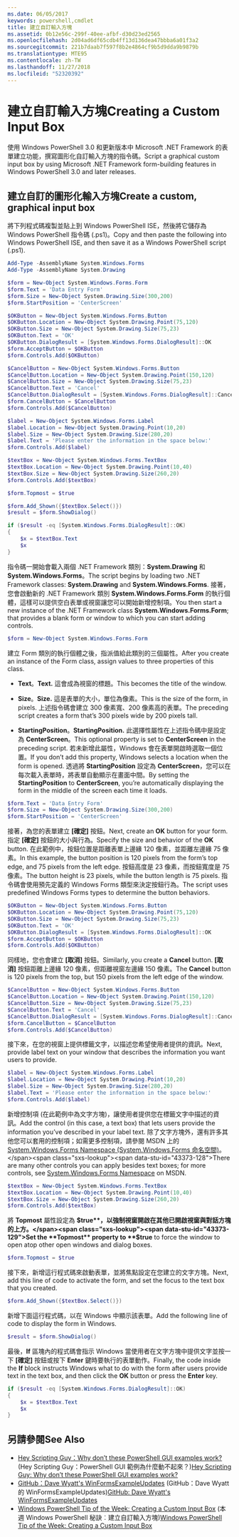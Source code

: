 ```yaml
---
ms.date: 06/05/2017
keywords: powershell,cmdlet
title: 建立自訂輸入方塊
ms.assetid: 0b12e56c-299f-40ee-afbf-d30d23ed2565
ms.openlocfilehash: 2d04ad6df65cdb4ff13d136dea47bbba6a01f3a2
ms.sourcegitcommit: 221b7daab7f597f8b2e4864cf9b5d9dda9b9879b
ms.translationtype: MTE95
ms.contentlocale: zh-TW
ms.lasthandoff: 11/27/2018
ms.locfileid: "52320392"
---
```

# <a name="creating-a-custom-input-box"></a><span data-ttu-id="43373-103">建立自訂輸入方塊</span><span class="sxs-lookup"><span data-stu-id="43373-103">Creating a Custom Input Box</span></span>

<span data-ttu-id="43373-104">使用 Windows PowerShell 3.0 和更新版本中 Microsoft .NET Framework 的表單建立功能，撰寫圖形化自訂輸入方塊的指令碼。</span><span class="sxs-lookup"><span data-stu-id="43373-104">Script a graphical custom input box by using Microsoft .NET Framework form-building features in Windows PowerShell 3.0 and later releases.</span></span>

## <a name="create-a-custom-graphical-input-box"></a><span data-ttu-id="43373-105">建立自訂的圖形化輸入方塊</span><span class="sxs-lookup"><span data-stu-id="43373-105">Create a custom, graphical input box</span></span>

<span data-ttu-id="43373-106">將下列程式碼複製並貼上到 Windows PowerShell ISE，然後將它儲存為 Windows PowerShell 指令碼 (.ps1)。</span><span class="sxs-lookup"><span data-stu-id="43373-106">Copy and then paste the following into Windows PowerShell ISE, and then save it as a Windows PowerShell script (.ps1).</span></span>

```powershell
Add-Type -AssemblyName System.Windows.Forms
Add-Type -AssemblyName System.Drawing

$form = New-Object System.Windows.Forms.Form
$form.Text = 'Data Entry Form'
$form.Size = New-Object System.Drawing.Size(300,200)
$form.StartPosition = 'CenterScreen'

$OKButton = New-Object System.Windows.Forms.Button
$OKButton.Location = New-Object System.Drawing.Point(75,120)
$OKButton.Size = New-Object System.Drawing.Size(75,23)
$OKButton.Text = 'OK'
$OKButton.DialogResult = [System.Windows.Forms.DialogResult]::OK
$form.AcceptButton = $OKButton
$form.Controls.Add($OKButton)

$CancelButton = New-Object System.Windows.Forms.Button
$CancelButton.Location = New-Object System.Drawing.Point(150,120)
$CancelButton.Size = New-Object System.Drawing.Size(75,23)
$CancelButton.Text = 'Cancel'
$CancelButton.DialogResult = [System.Windows.Forms.DialogResult]::Cancel
$form.CancelButton = $CancelButton
$form.Controls.Add($CancelButton)

$label = New-Object System.Windows.Forms.Label
$label.Location = New-Object System.Drawing.Point(10,20)
$label.Size = New-Object System.Drawing.Size(280,20)
$label.Text = 'Please enter the information in the space below:'
$form.Controls.Add($label)

$textBox = New-Object System.Windows.Forms.TextBox
$textBox.Location = New-Object System.Drawing.Point(10,40)
$textBox.Size = New-Object System.Drawing.Size(260,20)
$form.Controls.Add($textBox)

$form.Topmost = $true

$form.Add_Shown({$textBox.Select()})
$result = $form.ShowDialog()

if ($result -eq [System.Windows.Forms.DialogResult]::OK)
{
    $x = $textBox.Text
    $x
}
```

<span data-ttu-id="43373-107">指令碼一開始會載入兩個 .NET Framework 類別：**System.Drawing** 和 **System.Windows.Forms**。</span><span class="sxs-lookup"><span data-stu-id="43373-107">The script begins by loading two .NET Framework classes: **System.Drawing** and **System.Windows.Forms**.</span></span> <span data-ttu-id="43373-108">接著，您會啟動新的 .NET Framework 類別 **System.Windows.Forms.Form** 的執行個體，這樣可以提供空白表單或視窗讓您可以開始新增控制項。</span><span class="sxs-lookup"><span data-stu-id="43373-108">You then start a new instance of the .NET Framework class **System.Windows.Forms.Form**; that provides a blank form or window to which you can start adding controls.</span></span>

```powershell
$form = New-Object System.Windows.Forms.Form
```

<span data-ttu-id="43373-109">建立 Form 類別的執行個體之後，指派值給此類別的三個屬性。</span><span class="sxs-lookup"><span data-stu-id="43373-109">After you create an instance of the Form class, assign values to three properties of this class.</span></span>

- <span data-ttu-id="43373-110">**Text**。</span><span class="sxs-lookup"><span data-stu-id="43373-110">**Text.**</span></span> <span data-ttu-id="43373-111">這會成為視窗的標題。</span><span class="sxs-lookup"><span data-stu-id="43373-111">This becomes the title of the window.</span></span>

- <span data-ttu-id="43373-112">**Size**。</span><span class="sxs-lookup"><span data-stu-id="43373-112">**Size.**</span></span> <span data-ttu-id="43373-113">這是表單的大小，單位為像素。</span><span class="sxs-lookup"><span data-stu-id="43373-113">This is the size of the form, in pixels.</span></span> <span data-ttu-id="43373-114">上述指令碼會建立 300 像素寬、200 像素高的表單。</span><span class="sxs-lookup"><span data-stu-id="43373-114">The preceding script creates a form that’s 300 pixels wide by 200 pixels tall.</span></span>

- <span data-ttu-id="43373-115">**StartingPosition**。</span><span class="sxs-lookup"><span data-stu-id="43373-115">**StartingPosition.**</span></span> <span data-ttu-id="43373-116">此選擇性屬性在上述指令碼中是設定為 **CenterScreen**。</span><span class="sxs-lookup"><span data-stu-id="43373-116">This optional property is set to **CenterScreen** in the preceding script.</span></span> <span data-ttu-id="43373-117">若未新增此屬性，Windows 會在表單開啟時選取一個位置。</span><span class="sxs-lookup"><span data-stu-id="43373-117">If you don’t add this property, Windows selects a location when the form is opened.</span></span> <span data-ttu-id="43373-118">透過將 **StartingPosition** 設定為 **CenterScreen**，您可以在每次載入表單時，將表單自動顯示在畫面中間。</span><span class="sxs-lookup"><span data-stu-id="43373-118">By setting the **StartingPosition** to **CenterScreen**, you’re automatically displaying the form in the middle of the screen each time it loads.</span></span>

```powershell
$form.Text = 'Data Entry Form'
$form.Size = New-Object System.Drawing.Size(300,200)
$form.StartPosition = 'CenterScreen'
```

<span data-ttu-id="43373-119">接著，為您的表單建立 **[確定]** 按鈕。</span><span class="sxs-lookup"><span data-stu-id="43373-119">Next, create an **OK** button for your form.</span></span> <span data-ttu-id="43373-120">指定 **[確定]** 按鈕的大小與行為。</span><span class="sxs-lookup"><span data-stu-id="43373-120">Specify the size and behavior of the **OK** button.</span></span> <span data-ttu-id="43373-121">在此範例中，按鈕位置是距離表單上邊緣 120 像素，並距離左邊緣 75 像素。</span><span class="sxs-lookup"><span data-stu-id="43373-121">In this example, the button position is 120 pixels from the form’s top edge, and 75 pixels from the left edge.</span></span> <span data-ttu-id="43373-122">按鈕高度是 23 像素，而按鈕寬度是 75 像素。</span><span class="sxs-lookup"><span data-stu-id="43373-122">The button height is 23 pixels, while the button length is 75 pixels.</span></span> <span data-ttu-id="43373-123">指令碼會使用預先定義的 Windows Forms 類型來決定按鈕行為。</span><span class="sxs-lookup"><span data-stu-id="43373-123">The script uses predefined Windows Forms types to determine the button behaviors.</span></span>

```powershell
$OKButton = New-Object System.Windows.Forms.Button
$OKButton.Location = New-Object System.Drawing.Point(75,120)
$OKButton.Size = New-Object System.Drawing.Size(75,23)
$OKButton.Text = 'OK'
$OKButton.DialogResult = [System.Windows.Forms.DialogResult]::OK
$form.AcceptButton = $OKButton
$form.Controls.Add($OKButton)
```

<span data-ttu-id="43373-124">同樣地，您也會建立 **[取消]** 按鈕。</span><span class="sxs-lookup"><span data-stu-id="43373-124">Similarly, you create a **Cancel** button.</span></span> <span data-ttu-id="43373-125">**[取消]** 按鈕距離上邊緣 120 像素，但距離視窗左邊緣 150 像素。</span><span class="sxs-lookup"><span data-stu-id="43373-125">The **Cancel** button is 120 pixels from the top, but 150 pixels from the left edge of the window.</span></span>

```powershell
$CancelButton = New-Object System.Windows.Forms.Button
$CancelButton.Location = New-Object System.Drawing.Point(150,120)
$CancelButton.Size = New-Object System.Drawing.Size(75,23)
$CancelButton.Text = 'Cancel'
$CancelButton.DialogResult = [System.Windows.Forms.DialogResult]::Cancel
$form.CancelButton = $CancelButton
$form.Controls.Add($CancelButton)
```

<span data-ttu-id="43373-126">接下來，在您的視窗上提供標籤文字，以描述您希望使用者提供的資訊。</span><span class="sxs-lookup"><span data-stu-id="43373-126">Next, provide label text on your window that describes the information you want users to provide.</span></span>

```powershell
$label = New-Object System.Windows.Forms.Label
$label.Location = New-Object System.Drawing.Point(10,20)
$label.Size = New-Object System.Drawing.Size(280,20)
$label.Text = 'Please enter the information in the space below:'
$form.Controls.Add($label)
```

<span data-ttu-id="43373-127">新增控制項 (在此範例中為文字方塊)，讓使用者提供您在標籤文字中描述的資訊。</span><span class="sxs-lookup"><span data-stu-id="43373-127">Add the control (in this case, a text box) that lets users provide the information you’ve described in your label text.</span></span> <span data-ttu-id="43373-128">除了文字方塊外，還有許多其他您可以套用的控制項；如需更多控制項，請參閱 MSDN 上的 [System.Windows.Forms Namespace (System.Windows.Forms 命名空間)](https://msdn.microsoft.com/library/k50ex0x9(v=vs.110).aspx)。</span><span class="sxs-lookup"><span data-stu-id="43373-128">There are many other controls you can apply besides text boxes; for more controls, see [System.Windows.Forms Namespace](https://msdn.microsoft.com/library/k50ex0x9(v=vs.110).aspx) on MSDN.</span></span>

```powershell
$textBox = New-Object System.Windows.Forms.TextBox
$textBox.Location = New-Object System.Drawing.Point(10,40)
$textBox.Size = New-Object System.Drawing.Size(260,20)
$form.Controls.Add($textBox)
```

<span data-ttu-id="43373-129">將 **Topmost** 屬性設定為 **$true**，以強制視窗開啟在其他已開啟視窗與對話方塊的上方。</span><span class="sxs-lookup"><span data-stu-id="43373-129">Set the **Topmost** property to **$true** to force the window to open atop other open windows and dialog boxes.</span></span>

```powershell
$form.Topmost = $true
```

<span data-ttu-id="43373-130">接下來，新增這行程式碼來啟動表單，並將焦點設定在您建立的文字方塊。</span><span class="sxs-lookup"><span data-stu-id="43373-130">Next, add this line of code to activate the form, and set the focus to the text box that you created.</span></span>

```powershell
$form.Add_Shown({$textBox.Select()})
```

<span data-ttu-id="43373-131">新增下面這行程式碼，以在 Windows 中顯示該表單。</span><span class="sxs-lookup"><span data-stu-id="43373-131">Add the following line of code to display the form in Windows.</span></span>

```powershell
$result = $form.ShowDialog()
```

<span data-ttu-id="43373-132">最後，**If** 區塊內的程式碼會指示 Windows 當使用者在文字方塊中提供文字並按一下 **[確定]** 按鈕或按下 **Enter** 鍵時要執行的表單動作。</span><span class="sxs-lookup"><span data-stu-id="43373-132">Finally, the code inside the **If** block instructs Windows what to do with the form after users provide text in the text box, and then click the **OK** button or press the **Enter** key.</span></span>

```powershell
if ($result -eq [System.Windows.Forms.DialogResult]::OK)
{
    $x = $textBox.Text
    $x
}
```

## <a name="see-also"></a><span data-ttu-id="43373-133">另請參閱</span><span class="sxs-lookup"><span data-stu-id="43373-133">See Also</span></span>

- <span data-ttu-id="43373-134">[Hey Scripting Guy：Why don’t these PowerShell GUI examples work?](https://go.microsoft.com/fwlink/?LinkId=506644) (Hey Scripting Guy：PowerShell GUI 範例為什麼動不起來？)</span><span class="sxs-lookup"><span data-stu-id="43373-134">[Hey Scripting Guy:  Why don’t these PowerShell GUI examples work?](https://go.microsoft.com/fwlink/?LinkId=506644)</span></span>
- <span data-ttu-id="43373-135">[GitHub：Dave Wyatt's WinFormsExampleUpdates](https://github.com/dlwyatt/WinFormsExampleUpdates) (GitHub：Dave Wyatt 的 WinFormsExampleUpdates)</span><span class="sxs-lookup"><span data-stu-id="43373-135">[GitHub: Dave Wyatt's WinFormsExampleUpdates](https://github.com/dlwyatt/WinFormsExampleUpdates)</span></span>
- <span data-ttu-id="43373-136">[Windows PowerShell Tip of the Week: Creating a Custom Input Box](https://technet.microsoft.com/library/ff730941.aspx) (本週 Windows PowerShell 秘訣︰建立自訂輸入方塊)</span><span class="sxs-lookup"><span data-stu-id="43373-136">[Windows PowerShell Tip of the Week:  Creating a Custom Input Box](https://technet.microsoft.com/library/ff730941.aspx)</span></span>